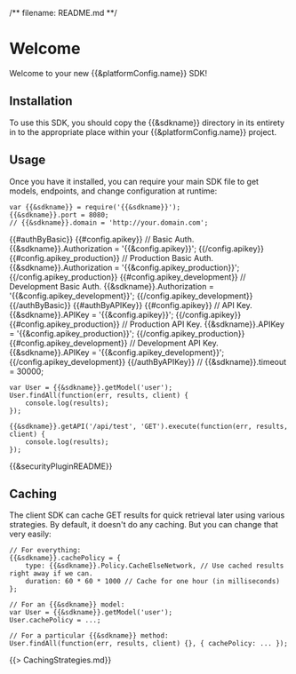 /** filename: README.md **/
# Welcome
Welcome to your new {{&platformConfig.name}} SDK!


## Installation
To use this SDK, you should copy the {{&sdkname}} directory in its entirety in to the appropriate place within your {{&platformConfig.name}} project.


## Usage
Once you have it installed, you can require your main SDK file to get models, endpoints, and change configuration at runtime:

    var {{&sdkname}} = require('{{&sdkname}}');
    {{&sdkname}}.port = 8080;
    // {{&sdkname}}.domain = 'http://your.domain.com';
{{#authByBasic}}
    {{#config.apikey}}
    // Basic Auth.
    {{&sdkname}}.Authorization = '{{&config.apikey}}';
    {{/config.apikey}}
    {{#config.apikey_production}}
    // Production Basic Auth.
    {{&sdkname}}.Authorization = '{{&config.apikey_production}}';
    {{/config.apikey_production}}
    {{#config.apikey_development}}
    // Development Basic Auth.
    {{&sdkname}}.Authorization = '{{&config.apikey_development}}';
    {{/config.apikey_development}}
{{/authByBasic}}
{{#authByAPIKey}}
    {{#config.apikey}}
    // API Key.
    {{&sdkname}}.APIKey = '{{&config.apikey}}';
    {{/config.apikey}}
    {{#config.apikey_production}}
    // Production API Key.
    {{&sdkname}}.APIKey = '{{&config.apikey_production}}';
    {{/config.apikey_production}}
    {{#config.apikey_development}}
    // Development API Key.
    {{&sdkname}}.APIKey = '{{&config.apikey_development}}';
    {{/config.apikey_development}}
{{/authByAPIKey}}
    // {{&sdkname}}.timeout = 30000;
    
    var User = {{&sdkname}}.getModel('user');
    User.findAll(function(err, results, client) {
        console.log(results);
    });
    
    {{&sdkname}}.getAPI('/api/test', 'GET').execute(function(err, results, client) {
        console.log(results);
    });

{{&securityPluginREADME}}


## Caching
The client SDK can cache GET results for quick retrieval later using various strategies. By default, it doesn't do
any caching. But you can change that very easily:

    // For everything:
    {{&sdkname}}.cachePolicy = {
    	type: {{&sdkname}}.Policy.CacheElseNetwork, // Use cached results right away if we can.
    	duration: 60 * 60 * 1000 // Cache for one hour (in milliseconds)
    };
    
    // For an {{&sdkname}} model:
    var User = {{&sdkname}}.getModel('user');
    User.cachePolicy = ...;
    
    // For a particular {{&sdkname}} method:
    User.findAll(function(err, results, client) {}, { cachePolicy: ... });

{{> CachingStrategies.md}}
